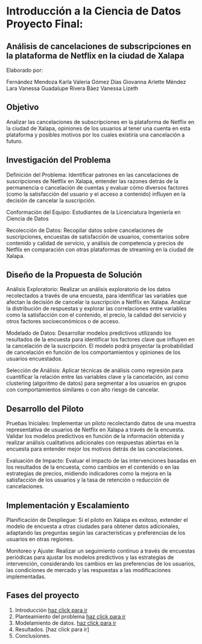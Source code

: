 # Introducción a la Ciencia de Datos Proyecto Final:
## Análisis de cancelaciones de subscripciones en la plataforma de Netflix en la ciudad de Xalapa

Elaborado por: 

Fernández Mendoza Karla Valeria
Gómez Días Giovanna Arlette 
Méndez Lara Vanessa Guadalupe
Rivera Báez Vanessa Lizeth

## Objetivo
Analizar las cancelaciones de subscripciones en la plataforma de Netflix en la ciudad de Xalapa, opiniones de los usuarios al tener una cuenta en esta plataforma y posibles motivos por los cuales existiría una cancelación a futuro.

## Investigación del Problema	
Definición del Problema: Identificar patrones en las cancelaciones de suscripciones de Netflix en Xalapa, entender las razones detrás de la permanencia o cancelación de cuentas y evaluar cómo diversos factores (como la satisfacción del usuario y el acceso a contenido) influyen en la decisión de cancelar la suscripción.

Conformación del Equipo: Estudiantes de la Licenciatura Ingeniería en Ciencia de Datos

Recolección de Datos: Recopilar datos sobre cancelaciones de suscripciones, encuestas de satisfacción de usuarios, comentarios sobre contenido y calidad de servicio, y análisis de competencia y precios de Netflix en comparación con otras plataformas de streaming en la ciudad de Xalapa.

## Diseño de la Propuesta de Solución
Análisis Exploratorio: Realizar un análisis exploratorio de los datos recolectados a través de una encuesta, para identificar las variables que afectan la decisión de cancelar la suscripción a Netflix en Xalapa. Analizar la distribución de respuestas y explorar las correlaciones entre variables como la satisfacción con el contenido, el precio, la calidad del servicio y otros factores socioeconómicos o de acceso.

Modelado de Datos: Desarrollar modelos predictivos utilizando los resultados de la encuesta para identificar los factores clave que influyen en la cancelación de la suscripción. El modelo podrá proyectar la probabilidad de cancelación en función de los comportamientos y opiniones de los usuarios encuestados.

Selección de Análisis: Aplicar técnicas de análisis como regresión para cuantificar la relación entre las variables clave y la cancelación, así como clustering (algoritmo de datos) para segmentar a los usuarios en grupos con comportamientos similares o con alto riesgo de cancelar.

## Desarrollo del Piloto
Pruebas Iniciales: Implementar un piloto recolectando datos de una muestra representativa de usuarios de Netflix en Xalapa a través de la encuesta. Validar los modelos predictivos en función de la información obtenida y realizar análisis cualitativos adicionales con respuestas abiertas en la encuesta para entender mejor los motivos detrás de las cancelaciones.

Evaluación de Impacto: Evaluar el impacto de las intervenciones basadas en los resultados de la encuesta, como cambios en el contenido o en las estrategias de precios, midiendo indicadores como la mejora en la satisfacción de los usuarios y la tasa de retención o reducción de cancelaciones.

## Implementación y Escalamiento
Planificación de Despliegue: Si el piloto en Xalapa es exitoso, extender el modelo de encuesta a otras ciudades para obtener datos adicionales, adaptando las preguntas según las características y preferencias de los usuarios en otras regiones.

Monitoreo y Ajuste: Realizar un seguimiento continuo a través de encuestas periódicas para ajustar los modelos predictivos y las estrategias de intervención, considerando los cambios en las preferencias de los usuarios, las condiciones de mercado y las respuestas a las modificaciones implementadas.

## Fases del proyecto
1. Introducción [haz click para ir](https://github.com/karla800/Proyecto-final-de-Ciencia-de-Datos/blob/main/introducion.md)
2. Planteamiento del problema [haz click para ir](https://github.com/karla800/Proyecto-final-de-Ciencia-de-Datos/blob/main/formulaciondelprob.md)
3. Modelamiento de datos. [haz click para ir](https://github.com/karla800/Proyecto-final-de-Ciencia-de-Datos/blob/main/modelado.md)
4. Resultados. [haz click para ir]
5. Conclusiones.
